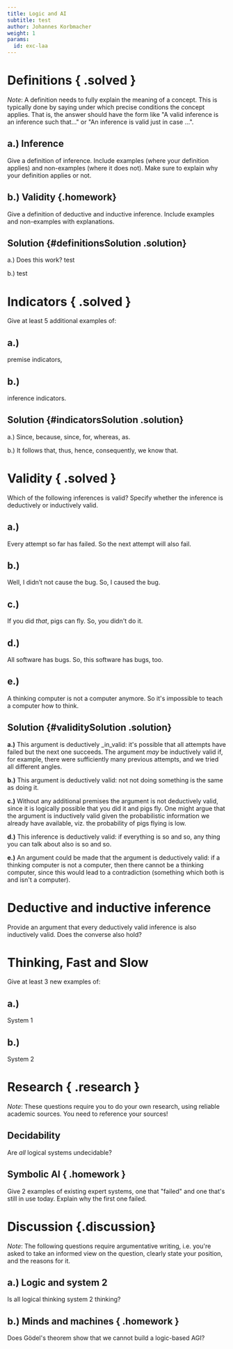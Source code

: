 ```yaml
---
title: Logic and AI
subtitle: test
author: Johannes Korbmacher
weight: 1
params: 
  id: exc-laa
---
```


# Definitions { .solved }

_Note_: A definition needs to fully explain the meaning of a concept. This is
typically done by saying under which precise conditions the concept applies.
That is, the answer should have the form like "A valid inference is an inference
such that..." or "An inference is valid just in case ...".

## a.) Inference 

Give a definition of inference. Include examples (where your definition applies)
and non-examples (where it does not). Make sure to explain why your definition
applies or not.


## b.) Validity {.homework}

Give a definition of deductive and inductive inference. Include examples 
and non-examples with explanations. 

## Solution {#definitionsSolution .solution}
a.) Does this work? test

b.) test



# Indicators { .solved }

Give at least 5 additional examples of:

## a.)  

premise indicators,

## b.) 

inference indicators.

## Solution {#indicatorsSolution .solution}

a.) Since, because, since, for, whereas, as.

b.) It follows that, thus, hence, consequently, we know that.

# Validity { .solved }

Which of the following inferences is valid? Specify whether the inference is
deductively or inductively valid.

## a.) 

Every attempt so far has failed. So the next attempt will also fail.

## b.) 

Well, I didn’t not cause the bug. So, I caused the bug.

## c.) 

If you did _that_, pigs can fly. So, you didn't do it.

## d.)

All software has bugs. So, this software has bugs, too.

## e.)

A thinking computer is not a computer anymore. So it's impossible to teach a
computer how to think.

## Solution {#validitySolution .solution}

**a.)** This argument is deductively _in_valid: it's possible that all attempts have failed but the next one succeeds. The argument _may_ be inductively valid if, for example, there were sufficiently many previous attempts, and we tried all different angles.

**b.)** This argument is deductively valid: not not doing something is the same as doing it. 

**c.)** Without any additional premises the argument is not deductively valid, since it is logically possible that you did it and pigs fly. One might argue that the argument is inductively valid given the probabilistic information we already have available, viz. the probability of pigs flying is low.

**d.)** This inference is deductively valid: if everything is so and so, any thing you can talk about also is so and so.

**e.)** An argument could be made that the argument is deductively valid: if a thinking computer is not a computer, then there cannot be a thinking computer, since this would lead to a contradiction (something which both is and isn't a computer). 

# Deductive and inductive inference

Provide an argument that every deductively valid inference is also
inductively valid. Does the converse also hold?

# Thinking, Fast and Slow 

Give at least 3 new examples of: 

## a.)

System 1

## b.)

System 2

# Research { .research }

_Note_: These questions require you to do your own research, using reliable
academic sources. You need to reference your sources!

## Decidability 

Are _all_ logical systems undecidable?

## Symbolic AI { .homework }

Give 2 examples of existing expert systems, one that "failed" and one that's
still in use today. Explain why the first one failed.

# Discussion {.discussion}

_Note_: The following questions require argumentative writing, i.e. you're asked
to take an informed view on the question, clearly state your position, and the
reasons for it.

## a.) Logic and system 2

Is all logical thinking system 2 thinking?

## b.) Minds and machines { .homework }

Does Gödel's theorem show that we cannot build a logic-based AGI?
